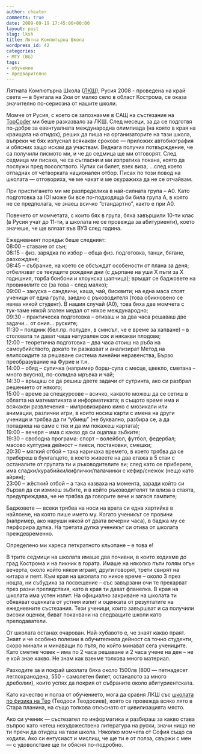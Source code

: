 ```yaml
---
author: cheater
comments: true
date: 2009-09-19 17:45:00+00:00
layout: post
slug: lksh
title: Лятна Компютърна Школа
wordpress_id: 42
categories:
- МГУ (BG)
tags:
- обучение
- предварително
---
```


Лятната Компютърна Школа ([ЛКШ](http://lksh.ru/)), Русия 2008 - проведена на край света — в бунгала на 2км от малко село в област Кострома, се оказа значително по-сериозна от нашите школи.  
<!-- more -->  
Момче от Русия, с което се запознахме в САЩ на състезание на [TopCoder](http://www.topcoder.com/tc) ми беше разказвало за ЛКШ. След месеци, за да се подготвя по-добре за евентуалната международна олимпиада (на която в края на краищата на отидох), реших да пиша на организаторите на тази школа, въпреки че бях изпуснал всякакви срокове — приложих автобиография и обясних защо искам да участвам. Веднага получих потвърждение, че са получили писмото ми, и че до седмица ще ми отговорят. След седмица ми писаха, че са съгласни и ми изпратиха покана, която да послужи пред посолството. Купих си билет, взех виза, ...след което отпаднах от четворката национален отбор. Писах по този повод на школата — отговориха, че ме чакат и ме окуражиха да не се отчайвам.  
  
При пристигането ми ме разпределиха в най-силната група – А0. Като подготовка за IOI може би все по-подходяща би била група A, в която не се предполага, че знаеш всичко “стандартно”, както е при A0.   
  
Повечето от момчетата, с които бях в група, бяха завършили 10-ти клас (в Русия учат до 11-ти, а школата не се провежда за абитуриенти), което значеше, че ще влязат във ВУЗ след година.  
  
Ежедневният порядък беше следният:  
08:00 – ставане от сън;  
08:15 – физ. зарядка по избор – обща физ. подготовка, танци, бягане, разхождане;  
08:45 – събрание, на което се обсъждат особености от плана за деня; отбелязват се текущите рождени дни (с дърпане на уши X пъти за X годишния, торба бонбони и клоунска шапчица); връщат се баджовете на провинилите се (за това – след малко);  
09:00 – закуска – сандвичи, каша, чай, бисквити; на една маса стоят ученици от една група, заедно с ръководителя (това обикновено се явява някой студент). В нашия случай (A0), това бяха две момчета с тук-таме някой златен медал от някое международно;  
09:30 – практическа подготовка – отиваш и за два часа решаваш две задачи... от ония... руските;  
11:30 – полдник (бел.пр. полуден, в смисъл, че е време за хапване) – в столовата ти дават чаша натурален сок и някакви плодове;  
12:00 – теоретична подготовка – два часа стоиш на ръба на самоубийството, докато ти разказват и анализират Метод на елипсоидите за решаване система линейни неравенства, Бързо преобразувание на Фурие и т.н.  
14:00 – обяд – супичка (например борш-супа с месце, цвекло, сметана – много вкусно), по-солидна мръвка и чай;  
14:30 – връщаш се да решиш двете задачи от сутринта, ако си разбрал решението от някого;  
15:00 – време за спецкурсове – всичко, каквото можеш да се сетиш в облатта на математиката и информатиката; в същото време има и всякакви развлечения – импровизирано кино с мюзикали или анимации, различни игри, в които носиш карти с имена на други ученици и трябва да ги “убиеш” (не буквално, разбира се, а да попаднеш на саме с тях и да им покажеш картата);  
19:00 – вечеря – има с какво да си оцапаш зъбките;  
19:30 – свободна програма: спорт – волейбол, футбол, федербал; масово културна дейност – пиеси, постановки, смешки;  
20:30 – мягкий отбой – така наричаха времето, в което трябва да се прибереш в бунгалцето, в което живеете на два етажа в 5 стаи с останалите от групата ти и ръководителите ви; след като се приберете, има сладки/курабийки/кифлички/палачинки с кефир/снежок (нещо като айрян);  
23:00 – жёсткий отбой – а така казваха на момента, заради който си бързал да си измиеш зъбите, и в който ръководителят ти влиза в стаята, предупреждава, че не трябва да говорите вече и загася лампите;  
  
Баджовете — всеки трябва на носи на врата си една хартийка в найлонче, на която пише името му. Когато ученикът се провини (например, ако наруши някой от двата вечерни часа), в баджа му се перфорира дупка. На третата дупка ученикът си отива от школата преждевременно.  
  
Определено ми хареса петкратното кльопане – е това е!  
  
В трите седмици на школата имаше два почивни, в които ходихме до град Кострома и на пикник в гората. Имаше на няколко пъти голям огън вечерта, около който някои играят, други говорят, трети свирят на китара и пеят. Към края на школата по никое време – около 3 през нощта, ни събудиха за посвещение – със завързани очи те прекарват през разни препядствия, като в края ти дават фланелка. В края на школата има устен изпит. На официално закриване на школата ти обявяват оценката от устния изпит и оценката от резултатите на ежедневните състезания. Тези ученици, които завършват и са получили високи оценки, биват поканвани на следващите школи като преподаватели.  
  
От школата останах очарован. Най-хубавото е, че знаят какво праят. Знаят и че особено полезни в обучителната дейност са точно студенти, скоро минали и минаващи по пътя, по който минават сега учениците. Като сметне човек – има по 2 часа решаване и 2 часа учене на ден – не е кой знае какво. Не знам как взехме толкова много материал.  
  
Разходите за и покрай школата бяха около 1500лв (800 — петнадесет леглохранодена, 550 - самолетен билет, останалото за много дреболии), които успях да покрия от събраните около абитуриентската.  
  
Като качество и полза от обучението, мога да сравня ЛКШ със [школата по физика на Тео](http://www.shkolata.org/) (Теодоси Теодосиев), която се провежда всяко лято в Стара планина, на също толкова откъснато от цивилизацията място.  
  
Ако си ученик — състезател по информатика и разбираш за какво става въпрос като четеш нехудожествена литература на руски, значи нищо не ти пречи да отидеш на тази школа. Няколко момчета от София също са ходили. Ако си ентусиаст и мислиш, че ще ти е от полза, свържи с мен — с удоволствие ще ти обясня по-подробно.  

